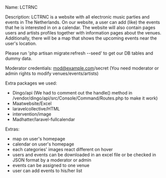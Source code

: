 Name: LCTRNC

Description: LCTRNC is a website with all electronic music parties and events in The Netherlands. On our website, a user can add (like) the events that he is interested in on a calendar. The website will also contain pages users and artists profiles together with information pages about the venues. Additionally, there will be a map that shows the upcoming events near the user's location.

Please run 'php artisan migrate:refresh --seed' to get our DB tables and dummy data.

Moderator credentials: mod@example.com/secret (You need moderator or admin rights to modify venues/events/artists)

Extra packages we used:
- Dingo/api (We had to comment out the handle() method in /vendor/dingo/api/src/Console/Command/Routes.php to make it work)
- Maatwebsite/Excel
- laravelcollective/HTML
- intervention/image
- Madhatter/laravel-fullcalendar

Extras:
- map on user's homepage
- calendar on user's homepage
- each categories' images react different on hover
- users and events can be downloaded in an excel file or be checked in JSON format by a moderator or admin
- events can be assigned to one venue
- user can add events to his/her list
